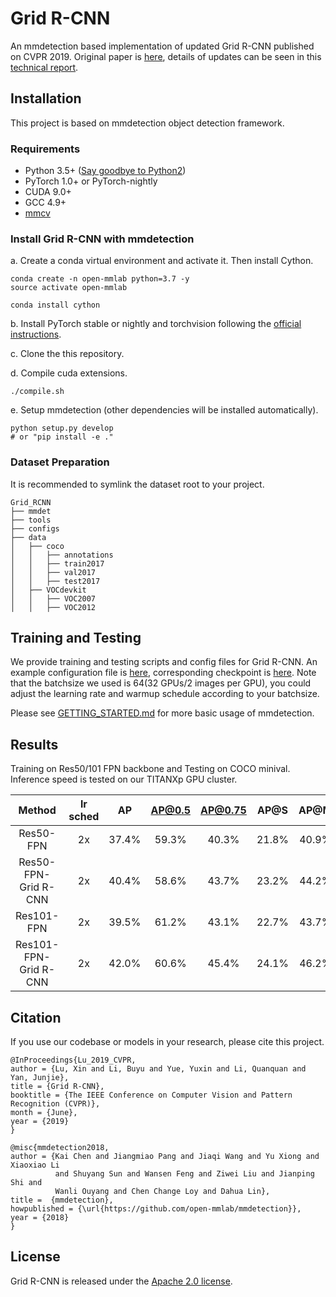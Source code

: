 # Grid R-CNN

An mmdetection based implementation of updated Grid R-CNN published on CVPR 2019. Original paper is [here](https://arxiv.org/abs/1811.12030), details of updates can be seen in this [technical report](https://arxiv.org/abs/1906.05688).

## Installation

This project is based on mmdetection object detection framework.

### Requirements

- Python 3.5+ ([Say goodbye to Python2](https://python3statement.org/))
- PyTorch 1.0+ or PyTorch-nightly
- CUDA 9.0+
- GCC 4.9+
- [mmcv](https://github.com/open-mmlab/mmcv)

### Install Grid R-CNN with mmdetection

a. Create a conda virtual environment and activate it. Then install Cython.

```shell
conda create -n open-mmlab python=3.7 -y
source activate open-mmlab

conda install cython
```

b. Install PyTorch stable or nightly and torchvision following the [official instructions](https://pytorch.org/).

c. Clone the this repository.

d. Compile cuda extensions.

```shell
./compile.sh
```

e. Setup mmdetection (other dependencies will be installed automatically).

```shell
python setup.py develop
# or "pip install -e ."
```

### Dataset Preparation

It is recommended to symlink the dataset root to your project.

```
Grid_RCNN
├── mmdet
├── tools
├── configs
├── data
│   ├── coco
│   │   ├── annotations
│   │   ├── train2017
│   │   ├── val2017
│   │   ├── test2017
│   ├── VOCdevkit
│   │   ├── VOC2007
│   │   ├── VOC2012

```

## Training and Testing

We provide training and testing scripts and config files for Grid R-CNN. An example configuration file is [here](configs/grid_rcnn_r50_fpn_2x.py), corresponding checkpoint is [here](https://drive.google.com/file/d/1RCtNjb_JruBtl6sCq5w_XXN1e0ksn_f6/view?usp=sharing). Note that the batchsize we used is 64(32 GPUs/2 images per GPU), you could adjust the learning rate and warmup schedule according to your batchsize.

Please see [GETTING_STARTED.md](GETTING_STARTED.md) for more basic usage of mmdetection.

## Results

Training on Res50/101 FPN backbone and Testing on COCO minival. Inference speed is tested on our TITANXp GPU cluster.

Method |lr sched| AP | AP@0.5 | AP@0.75 | AP@S | AP@M | AP@L |Inference speed
:--: | :--: | :--: | :--: | :--: | :--: | :--: | :--: | :--: 
Res50-FPN | 2x | 37.4% | 59.3%  | 40.3% | 21.8% | 40.9% | 47.9% | 0.09s
Res50-FPN-Grid R-CNN | 2x | 40.4% | 58.6% | 43.7% | 23.2% | 44.2% | 52.4% | 0.11s
Res101-FPN | 2x | 39.5% | 61.2% | 43.1% | 22.7% | 43.7% | 50.8% | 0.12s
Res101-FPN-Grid R-CNN | 2x | 42.0% | 60.6% | 45.4% | 24.1% | 46.2% | 55.2% | 0.13s


## Citation

If you use our codebase or models in your research, please cite this project.


```
@InProceedings{Lu_2019_CVPR,
author = {Lu, Xin and Li, Buyu and Yue, Yuxin and Li, Quanquan and Yan, Junjie},
title = {Grid R-CNN},
booktitle = {The IEEE Conference on Computer Vision and Pattern Recognition (CVPR)},
month = {June},
year = {2019}
}

@misc{mmdetection2018,
author = {Kai Chen and Jiangmiao Pang and Jiaqi Wang and Yu Xiong and Xiaoxiao Li
          and Shuyang Sun and Wansen Feng and Ziwei Liu and Jianping Shi and
          Wanli Ouyang and Chen Change Loy and Dahua Lin},
title =  {mmdetection},
howpublished = {\url{https://github.com/open-mmlab/mmdetection}},
year = {2018}
}
```

## License
Grid R-CNN is released under the [Apache 2.0 license](https://github.com/STVIR/pysot/blob/master/LICENSE). 


